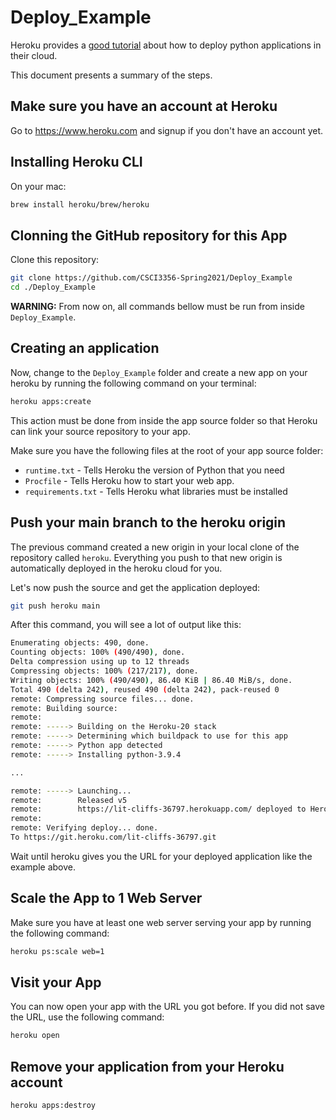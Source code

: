 # Deploy_Example

Heroku provides a [good tutorial](https://devcenter.heroku.com/articles/getting-started-with-python#set-up) about how to deploy python applications in their cloud. 

This document presents a summary of the steps.

## Make sure you have an account at Heroku

Go to https://www.heroku.com and signup if you don't have an account yet.

## Installing Heroku CLI

On your mac:

```bash
brew install heroku/brew/heroku
```


## Clonning the GitHub repository for this App

Clone this repository:

```bash
git clone https://github.com/CSCI3356-Spring2021/Deploy_Example
cd ./Deploy_Example
```

**WARNING:** From now on, all commands bellow must be run from inside `Deploy_Example`.

## Creating an application

Now, change to the `Deploy_Example` folder and create a new app on your heroku by running the following command on your terminal:

```bash
heroku apps:create
```

This action must be done from inside the app source folder so that Heroku can link your source repository to your app.

Make sure you have the following files at the root of your app source folder:
* `runtime.txt` - Tells Heroku  the version of Python that you need
* `Procfile` -  Tells Heroku how to start your web app.
* `requirements.txt` - Tells Heroku what libraries must be installed 

## Push your main branch to the heroku origin

The previous command created a new origin in your local clone of the repository called `heroku`. Everything you push to that new origin is automatically deployed in the heroku cloud for you.

Let's now push the source and get the application deployed:

```bash
git push heroku main
```

After this command, you will see a lot of output like this:

```bash
Enumerating objects: 490, done.
Counting objects: 100% (490/490), done.
Delta compression using up to 12 threads
Compressing objects: 100% (217/217), done.
Writing objects: 100% (490/490), 86.40 KiB | 86.40 MiB/s, done.
Total 490 (delta 242), reused 490 (delta 242), pack-reused 0
remote: Compressing source files... done.
remote: Building source:
remote:
remote: -----> Building on the Heroku-20 stack
remote: -----> Determining which buildpack to use for this app
remote: -----> Python app detected
remote: -----> Installing python-3.9.4

...

remote: -----> Launching...
remote:        Released v5
remote:        https://lit-cliffs-36797.herokuapp.com/ deployed to Heroku
remote:
remote: Verifying deploy... done.
To https://git.heroku.com/lit-cliffs-36797.git

```

Wait until heroku gives you the URL for your deployed application like the example above.

## Scale the App to 1 Web Server

Make sure you have at least one web server serving your app by running the following command:

```bash
heroku ps:scale web=1
```

## Visit your App

You can now open your app with the URL you got before. If you did not save the URL, use the following command:

```bash
heroku open
```

## Remove your application from your Heroku account

```bash
heroku apps:destroy
```

